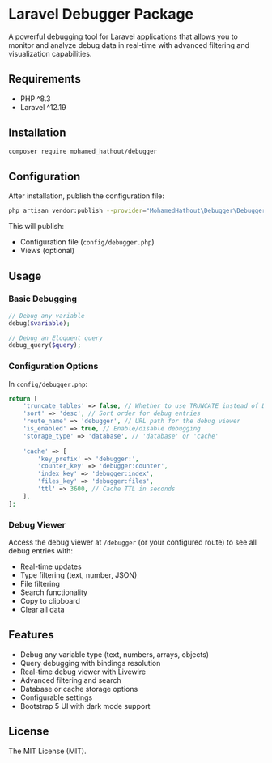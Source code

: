# Laravel Debugger Package

A powerful debugging tool for Laravel applications that allows you to monitor and analyze debug data in real-time with advanced filtering and visualization capabilities.

## Requirements

- PHP ^8.3
- Laravel ^12.19

## Installation

```bash
composer require mohamed_hathout/debugger
```

## Configuration

After installation, publish the configuration file:

```bash
php artisan vendor:publish --provider="MohamedHathout\Debugger\DebuggerServiceProvider"
```

This will publish:
- Configuration file (`config/debugger.php`)
- Views (optional)

## Usage

### Basic Debugging

```php
// Debug any variable
debug($variable);

// Debug an Eloquent query
debug_query($query);
```

### Configuration Options

In `config/debugger.php`:

```php
return [
    'truncate_tables' => false, // Whether to use TRUNCATE instead of DELETE when clearing data
    'sort' => 'desc', // Sort order for debug entries
    'route_name' => 'debugger', // URL path for the debug viewer
    'is_enabled' => true, // Enable/disable debugging
    'storage_type' => 'database', // 'database' or 'cache'
    
    'cache' => [
        'key_prefix' => 'debugger:',
        'counter_key' => 'debugger:counter',
        'index_key' => 'debugger:index',
        'files_key' => 'debugger:files',
        'ttl' => 3600, // Cache TTL in seconds
    ],
];
```

### Debug Viewer

Access the debug viewer at `/debugger` (or your configured route) to see all debug entries with:
- Real-time updates
- Type filtering (text, number, JSON)
- File filtering
- Search functionality
- Copy to clipboard
- Clear all data

## Features

- Debug any variable type (text, numbers, arrays, objects)
- Query debugging with bindings resolution
- Real-time debug viewer with Livewire
- Advanced filtering and search
- Database or cache storage options
- Configurable settings
- Bootstrap 5 UI with dark mode support

## License

The MIT License (MIT).
